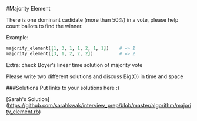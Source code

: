 #Majority Element

There is one dominant cadidate (more than 50%) in a vote, please help count ballots to find the winner.

Example:
```Ruby
majority_element([1, 3, 1, 1, 2, 1, 1])    # => 1
majority_element([3, 1, 2, 2, 2])          # => 2
```

Extra: check Boyer’s linear time solution of majority vote

Please write two different solutions and discuss Big(O) in time and space


###Solutions
Put links to your solutions here :)

[Sarah's Solution] (https://github.com/sarahkwak/interview_prep/blob/master/algorithm/majority_element.rb)
